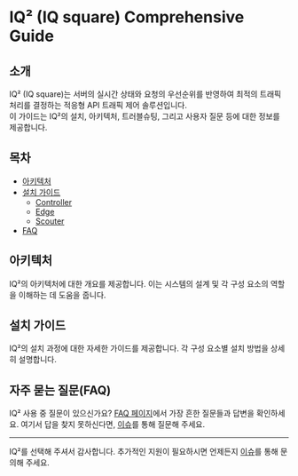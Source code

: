 # IQ² (IQ square) Comprehensive Guide

## 소개

IQ² (IQ square)는 서버의 실시간 상태와 요청의 우선순위를 반영하여 최적의 트래픽 처리를 결정하는 적응형 API 트래픽 제어 솔루션입니다.  
이 가이드는 IQ²의 설치, 아키텍처, 트러블슈팅, 그리고 사용자 질문 등에 대한 정보를 제공합니다.

## 목차

- [아키텍처](/architecture)
- [설치 가이드](/installation)
  - [Controller](/installation/controller)
  - [Edge](/installation/edge)
  - [Scouter](/installation/scouter)
- [FAQ](/FAQ)

## 아키텍처

IQ²의 아키텍처에 대한 개요를 제공합니다. 이는 시스템의 설계 및 각 구성 요소의 역할을 이해하는 데 도움을 줍니다.

## 설치 가이드

IQ²의 설치 과정에 대한 자세한 가이드를 제공합니다. 각 구성 요소별 설치 방법을 상세히 설명합니다.

## 자주 묻는 질문(FAQ)

IQ² 사용 중 질문이 있으신가요? [FAQ 페이지](#)에서 가장 흔한 질문들과 답변을 확인하세요. 여기서 답을 찾지 못하신다면, [이슈](#)를 통해 질문해 주세요.

---

IQ²를 선택해 주셔서 감사합니다. 추가적인 지원이 필요하시면 언제든지 [이슈](https://github.com/STCLab-Inc/IQ-square-comprehensive-guide/issues)를 통해 문의해 주세요.
